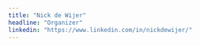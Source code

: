 ```yaml
---
title: "Nick de Wijer"
headline: "Organizer"
linkedin: "https://www.linkedin.com/in/nickdewijer/"
---
```


